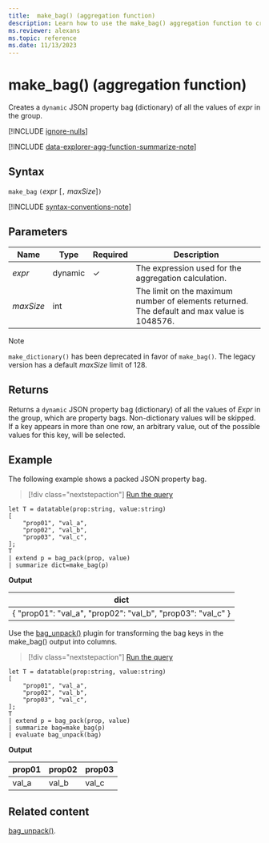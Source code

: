 ```yaml
---
title:  make_bag() (aggregation function)
description: Learn how to use the make_bag() aggregation function to create a dynamic JSON property bag.
ms.reviewer: alexans
ms.topic: reference
ms.date: 11/13/2023
---
```

# make_bag() (aggregation function)

Creates a `dynamic` JSON property bag (dictionary) of all the values of *expr* in the group.

[!INCLUDE [ignore-nulls](../../includes/ignore-nulls.md)]

[!INCLUDE [data-explorer-agg-function-summarize-note](../../includes/data-explorer-agg-function-summarize-note.md)]

## Syntax

 `make_bag` `(`*expr* [`,` *maxSize*]`)`

[!INCLUDE [syntax-conventions-note](../../includes/syntax-conventions-note.md)]

## Parameters

| Name | Type | Required | Description |
|--|--|--|--|
| *expr* | dynamic | &check; | The expression used for the aggregation calculation. |
| *maxSize* | int |  | The limit on the maximum number of elements returned. The default and max value is 1048576. |

> [!NOTE]
> `make_dictionary()` has been deprecated in favor of `make_bag()`. The legacy version has a default *maxSize* limit of 128.

## Returns

Returns a `dynamic` JSON property bag (dictionary) of all the values of *Expr* in the group, which are property bags. Non-dictionary values will be skipped.
If a key appears in more than one row, an arbitrary value, out of the possible values for this key, will be selected.

## Example

The following example shows a packed JSON property bag.

> [!div class="nextstepaction"]
> <a href="https://dataexplorer.azure.com/clusters/help/databases/Samples?query=H4sIAAAAAAAAA1WNzQrDIAyA7z5F8FTBw35uG32L3saQqKFItRNrxyh9+GWjhS055csHX6QKHbTgsfLaSE0uj3yZagljr+GJcabtUuImgEd+jMNRapD8Nij1Dz7t2P7h844d4/tVdGIFelUaPWSuW+xNRjd841tVsTLNKWEJC4EPrrYJBzLsNlm9AS6AdnS4AAAA" target="_blank">Run the query</a>

```kusto
let T = datatable(prop:string, value:string)
[
    "prop01", "val_a",
    "prop02", "val_b",
    "prop03", "val_c",
];
T
| extend p = bag_pack(prop, value)
| summarize dict=make_bag(p)
```

**Output**

|dict|
|----|
|{ "prop01": "val_a", "prop02": "val_b", "prop03": "val_c" } |

Use the [bag_unpack()](bag-unpackplugin.md) plugin for transforming the bag keys in the make_bag() output into columns.

> [!div class="nextstepaction"]
> <a href="https://dataexplorer.azure.com/clusters/help/databases/Samples?query=H4sIAAAAAAAAA1WNvQrDMAyEdz+F8BSDh/5sLXmLbKUYOREhxHZNYpdS+vCVTQKttJy+O3GOEnTQwoCJ1zpq4vKIlzUtUxg1PNFl2i4lbgJ4ZEkcjlKDZNug1D/4tGP7h8877hnfr6ITH6BXojBA5HaLo4nYz7V8a1UcWbP3uExvKonW40yGRROLRyWFqVomh/rOUn0B38wbbdIAAAA=" target="_blank">Run the query</a>

```kusto
let T = datatable(prop:string, value:string)
[
    "prop01", "val_a",
    "prop02", "val_b",
    "prop03", "val_c",
];
T
| extend p = bag_pack(prop, value)
| summarize bag=make_bag(p)
| evaluate bag_unpack(bag)
```

**Output**

|prop01|prop02|prop03|
|---|---|---|
|val_a|val_b|val_c|

## Related content

[bag_unpack()](bag-unpackplugin.md).
